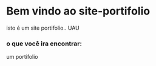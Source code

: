 # Bem vindo ao site-portifolio

isto é um site portifolio.. UAU

### o que você ira encontrar:

um portifolio
